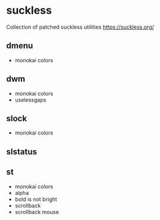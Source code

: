 # suckless
Collection of patched suckless utilities https://suckless.org/

## dmenu
* monokai colors

## dwm
* monokai colors
* uselessgaps

## slock
* monokai colors

## slstatus

## st
* monokai colors
* alpha
* bold is not bright
* scrollback
* scrollback mouse
